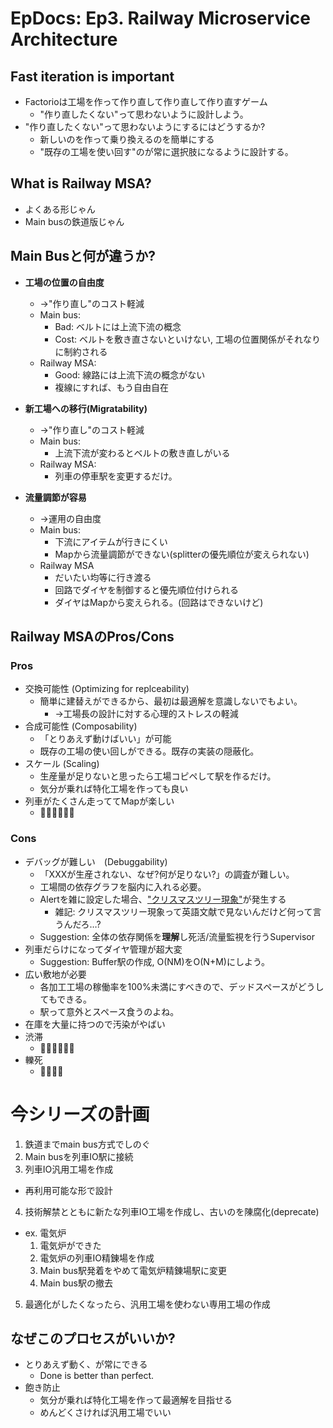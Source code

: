 # EpDocs: Ep3. Railway Microservice Architecture
## Fast iteration is important
- Factorioは工場を作って作り直して作り直して作り直すゲーム
  - "作り直したくない"って思わないように設計しよう。
- "作り直したくない"って思わないようにするにはどうするか?
  - 新しいのを作って乗り換えるのを簡単にする
  - "既存の工場を使い回す"のが常に選択肢になるように設計する。

## What is Railway MSA?
- よくある形じゃん
- Main busの鉄道版じゃん

## Main Busと何が違うか?
- **工場の位置の自由度**
  - →"作り直し"のコスト軽減
  - Main bus:
    - Bad: ベルトには上流下流の概念
    - Cost: ベルトを敷き直さないといけない, 工場の位置関係がそれなりに制約される
  - Railway MSA:
    - Good: 線路には上流下流の概念がない
    - 複線にすれば、もう自由自在

- **新工場への移行(Migratability)**
  - →"作り直し"のコスト軽減
  - Main bus:
    - 上流下流が変わるとベルトの敷き直しがいる
  - Railway MSA:
    - 列車の停車駅を変更するだけ。

- **流量調節が容易**
  - →運用の自由度
  - Main bus:
    - 下流にアイテムが行きにくい
    - Mapから流量調節ができない(splitterの優先順位が変えられない)
  - Railway MSA
    - だいたい均等に行き渡る
    - 回路でダイヤを制御すると優先順位付けられる
    - ダイヤはMapから変えられる。(回路はできないけど)

## Railway MSAのPros/Cons
### Pros
- 交換可能性 (Optimizing for replceability)
  - 簡単に建替えができるから、最初は最適解を意識しないでもよい。
    - →工場長の設計に対する心理的ストレスの軽減
- 合成可能性 (Composability)
  - 「とりあえず動けばいい」が可能
  - 既存の工場の使い回しができる。既存の実装の隠蔽化。
- スケール (Scaling)
  - 生産量が足りないと思ったら工場コピペして駅を作るだけ。
  - 気分が乗れば特化工場を作っても良い
- 列車がたくさん走っててMapが楽しい
  - :train::dash::train::dash::train::dash:

### Cons
- デバッグが難しい　(Debuggability)
  - 「XXXが生産されない、なぜ?何が足りない?」の調査が難しい。
  - 工場間の依存グラフを脳内に入れる必要。
  - Alertを雑に設定した場合、["クリスマスツリー現象"](https://www.nicovideo.jp/watch/sm33595024)が発生する
    - 雑記: クリスマスツリー現象って英語文献で見ないんだけど何って言うんだろ…?
  - Suggestion: 全体の依存関係を**理解**し死活/流量監視を行うSupervisor
- 列車だらけになってダイヤ管理が超大変
  - Suggestion: Buffer駅の作成, O(NM)をO(N+M)にしよう。
- 広い敷地が必要
  - 各加工工場の稼働率を100%未満にすべきので、デッドスペースがどうしてもできる。
  - 駅って意外とスペース食うのよね。
- 在庫を大量に持つので汚染がやばい
- 渋滞
  - :train::sweat_drops::train::sweat_drops::train::sweat_drops:
- 轢死
  - :running::boom::train::dash:

# 今シリーズの計画
1. 鉄道までmain bus方式でしのぐ
2. Main busを列車IO駅に接続
3. 列車IO汎用工場を作成
  - 再利用可能な形で設計
4. 技術解禁とともに新たな列車IO工場を作成し、古いのを陳腐化(deprecate)
  - ex. 電気炉
    1. 電気炉ができた
    2. 電気炉の列車IO精錬場を作成
    3. Main bus駅発着をやめて電気炉精錬場駅に変更
    4. Main bus駅の撤去
5. 最適化がしたくなったら、汎用工場を使わない専用工場の作成

## なぜこのプロセスがいいか?
- とりあえず動く、が常にできる
  - Done is better than perfect.
- 飽き防止
  - 気分が乗れば特化工場を作って最適解を目指せる
  - めんどくさければ汎用工場でいい
